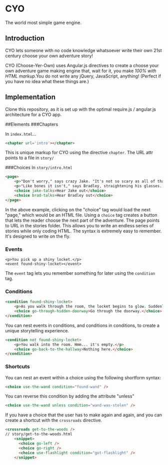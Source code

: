 CYO
===

The world most simple game engine.

Introduction
------------
CYO lets someone with no code knowledge whatsoever write their own 21st century choose your own adventure story!

CYO (Choose-Yer-Own) uses Angular.js directives to create a choose your own adventure game making engine that, wait for it, you make *100% with HTML markup*.You do not write any jQuery, JavaScript, anything! (Perfect if you have no idea what these things are.)

Implementation
--------------
Clone this repository, as it is set up with the optimal require.js / angular.js architecture for a CYO app.

##Elements
###Chapters

In `index.html`...

```html
<chapter url='intro'></chapter>
```

This is unique markup for CYO using the directive `chapter`. The URL attr points to a file in `story/`


###Choices
In `story/intro.html`

```html
<page>
	<p>"Don't worry," says crazy Jake. "It's not so scary as all of that."</p>
	<p>"Like bones it isn't," says Bradley, straightening his glasses. "I don't like that house."</p>
	<choice jake-talks>Hear Jake out</choice>
	<choice brad-talks>Hear Bradley out</choice>
</page>
```

In the above example, clicking on the "choice" tag would load the next "page," which would be an HTML file.
Using a `choice` tag creates a button that lets the reader choose the next part of the adventure. The page points to URL in the stories folder. This allows you to write an endless series of stories while only coding HTML. The syntax is extremely easy to remember. It's designed to write on the fly.

### Events

```
<p>You pick up a shiny locket.</p>
<event found-shiny-locket></event>
```

The `event` tag lets you remember something for later using the `condition` tag.

### Conditions

```html
<condition found-shiny-locket>
	<p>As you walk through the room, the locket begins to glow. Suddenly, a new doorway appears in the wall.</p>
	<choice go-through-hidden-doorway>Go through the doorway.</choice>
</condition>
```

You can nest events in conditions, and conditions in conditions, to create a unique storytelling experience.

```html
<condition not found-shiny-locket>
	<p>You walk into the room. Hmm... it's empty.</p>
	<choice go-back-to-the-hallway>Nothing here.</choice>
</condition>
```

### Shortcuts

You can nest an event within a choice using the following shortform syntax:

```html
<choice use-the-wand condition="found-wand" />
```

You can reverse this condition by adding the attribute "unless"

```html
<choice use-the-wand unless condition="wand-was-stolen" />
```

If you have a choice that the user has to make again and again, and you can create a shortcut with the `crossroads` directive.

```html
<crossroads get-to-the-woods />
// story/get-to-the-woods.html
	<snippet>
	  <choice go-left />
	  <choice go-right />
	  <choice use-flashlight condition="got-flashlight" />
	</snippet>
```